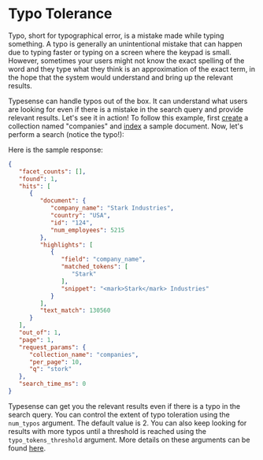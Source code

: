 # Typo Tolerance

Typo, short for typographical error, is a mistake made while typing something. A typo is generally an unintentional mistake that can happen due to typing faster or typing on a screen where the keypad is small. However, sometimes your users might not know the exact spelling of the word and they type what they think is an approximation of the exact term, in the hope that the system would understand and bring up the relevant results. 

Typesense can handle typos out of the box. It can understand what users are looking for even if there is a mistake in the search query and provide relevant results.  Let's see it in action! To follow this example, first [create](../../api/collections.html#create-a-collection) a collection named "companies" and [index](../../api/documents.html#index-a-document) a sample document. Now, let's perform a search (notice the typo!): 

<Tabs :tabs="['JavaScript','PHP','Python','Ruby']">
  <template v-slot:JavaScript>

```javascript
let searchParameters = {
  'q'         : 'stork',
  'query_by'  : 'company_name',
  'sort_by'   : 'num_employees:desc'
}

client.collections('companies').documents().search(searchParameters)
```
  </template>

  <template v-slot:PHP>

```php
$searchParameters = [
  'q'         => 'stork',
  'query_by'  => 'company_name',
  'sort_by'   => 'num_employees:desc'
];

$client->collections['companies']->documents->search($searchParameters);
```
  </template> 
  <template v-slot:Python>

```python
search_parameters = {
  'q'         : 'stork',
  'query_by'  : 'company_name',
  'sort_by'   : 'num_employees:desc'
}

client.collections['companies'].documents.search(search_parameters)
```
   </template>
   <template v-slot:Ruby>

```ruby
search_parameters = {
  'q'         => 'stork',
  'query_by'  => 'company_name',
  'sort_by'   => 'num_employees:desc'
}

client.collections['companies'].documents.search(search_parameters)
```
  </template>
</Tabs>

Here is the sample response:

```json
{
   "facet_counts": [],
   "found": 1,
   "hits": [
      {
         "document": {
            "company_name": "Stark Industries",
            "country": "USA",
            "id": "124",
            "num_employees": 5215
         },
         "highlights": [
            {
               "field": "company_name",
               "matched_tokens": [
                  "Stark"
               ],
               "snippet": "<mark>Stark</mark> Industries"
            }
         ],
         "text_match": 130560
      }
   ],
   "out_of": 1,
   "page": 1,
   "request_params": {
      "collection_name": "companies",
      "per_page": 10,
      "q": "stork"
   },
   "search_time_ms": 0
}
```

Typesense can get you the relevant results even if there is a typo in the search query. You can control the extent of typo toleration using the `num_typos` argument. The default value is 2. You can also keep looking for results with more typos until a threshold is reached using the `typo_tokens_threshold` argument. More details on these arguments can be found [here](../../api/documents.html#arguments).


